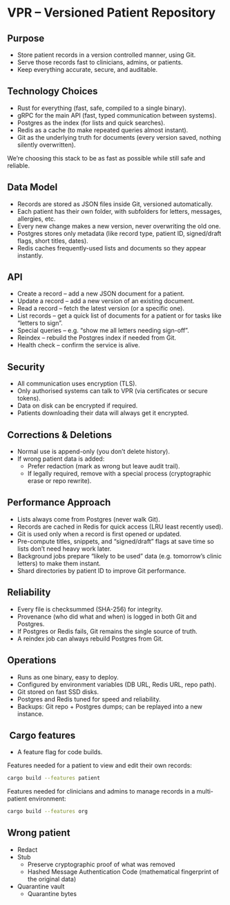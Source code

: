 # VPR – Versioned Patient Repository

## Purpose

- Store patient records in a version controlled manner, using Git.
- Serve those records fast to clinicians, admins, or patients.
- Keep everything accurate, secure, and auditable.

## Technology Choices

- Rust for everything (fast, safe, compiled to a single binary).
- gRPC for the main API (fast, typed communication between systems).
- Postgres as the index (for lists and quick searches).
- Redis as a cache (to make repeated queries almost instant).
- Git as the underlying truth for documents (every version saved, nothing silently overwritten).

We’re choosing this stack to be as fast as possible while still safe and reliable.

## Data Model

- Records are stored as JSON files inside Git, versioned automatically.
- Each patient has their own folder, with subfolders for letters, messages, allergies, etc.
- Every new change makes a new version, never overwriting the old one.
- Postgres stores only metadata (like record type, patient ID, signed/draft flags, short titles, dates).
- Redis caches frequently-used lists and documents so they appear instantly.

## API

- Create a record – add a new JSON document for a patient.
- Update a record – add a new version of an existing document.
- Read a record – fetch the latest version (or a specific one).
- List records – get a quick list of documents for a patient or for tasks like “letters to sign”.
- Special queries – e.g. “show me all letters needing sign-off”.
- Reindex – rebuild the Postgres index if needed from Git.
- Health check – confirm the service is alive.

## Security

- All communication uses encryption (TLS).
- Only authorised systems can talk to VPR (via certificates or secure tokens).
- Data on disk can be encrypted if required.
- Patients downloading their data will always get it encrypted.

## Corrections & Deletions

- Normal use is append-only (you don’t delete history).
- If wrong patient data is added:
  - Prefer redaction (mark as wrong but leave audit trail).
  - If legally required, remove with a special process (cryptographic erase or repo rewrite).

## Performance Approach

- Lists always come from Postgres (never walk Git).
- Records are cached in Redis for quick access (LRU least recently used).
- Git is used only when a record is first opened or updated.
- Pre-compute titles, snippets, and “signed/draft” flags at save time so lists don’t need heavy work later.
- Background jobs prepare “likely to be used” data (e.g. tomorrow’s clinic letters) to make them instant.
- Shard directories by patient ID to improve Git performance.

## Reliability

- Every file is checksummed (SHA-256) for integrity.
- Provenance (who did what and when) is logged in both Git and Postgres.
- If Postgres or Redis fails, Git remains the single source of truth.
- A reindex job can always rebuild Postgres from Git.

## Operations

- Runs as one binary, easy to deploy.
- Configured by environment variables (DB URL, Redis URL, repo path).
- Git stored on fast SSD disks.
- Postgres and Redis tuned for speed and reliability.
- Backups: Git repo + Postgres dumps; can be replayed into a new instance.

##  Cargo features

- A feature flag for code builds.

Features needed for a patient to view and edit their own records:

```bash
cargo build --features patient
```

Features needed for clinicians and admins to manage records in a multi-patient environment:

```bash
cargo build --features org
```

## Wrong patient

- Redact
- Stub
  - Preserve cryptographic proof of what was removed
  - Hashed Message Authentication Code (mathematical fingerprint of the original data)
- Quarantine vault
  - Quarantine bytes
